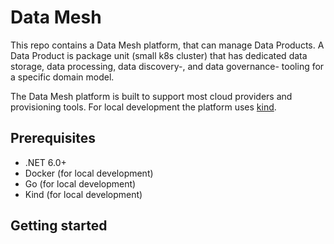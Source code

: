 # Data Mesh

This repo contains a Data Mesh platform, that can manage Data Products. A Data Product is package unit (small k8s cluster) that has dedicated data storage, data processing, data discovery-, and data governance- tooling for a specific domain model.

The Data Mesh platform is built to support most cloud providers and provisioning tools. For local development the platform uses [kind](https://kind.sigs.k8s.io/).

## Prerequisites

- .NET 6.0+
- Docker (for local development)
- Go (for local development)
- Kind (for local development)

## Getting started
